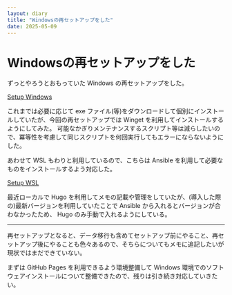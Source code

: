 ```yaml
---
layout: diary
title: "Windowsの再セットアップをした"
date: 2025-05-09
---
```


# Windowsの再セットアップをした

ずっとやろうとおもっていた Windows の再セットアップをした。

[Setup Windows](https://kkryama.github.io/2025/05/09/Setup-Windows.html)

これまでは必要に応じて exe ファイル(等)をダウンロードして個別にインストールしていたが、今回の再セットアップでは Winget を利用してインストールするようにしてみた。
可能なかぎりメンテナンスするスクリプト等は減らしたいので、冪等性を考慮して同じスクリプトを何回実行してもエラーにならないようにした。

あわせて WSL もわりと利用しているので、こちらは Ansible を利用して必要なものをインストールするよう対応した。

[Setup WSL](https://kkryama.github.io/2025/05/10/Setup-WSL.html)

最近ローカルで Hugo を利用してメモの記載や管理をしていたが、(導入した際の)最新バージョンを利用していたことで Ansible から入れるとバージョンが合わなかったため、 Hugo のみ手動で入れるようにしている。

---

再セットアップとなると、データ移行も含めてセットアップ前にやること、再セットアップ後にやることも色々あるので、そちらについてもメモに追記したいが現状ではまだできていない。

まずは GitHub Pages を利用できるよう環境整備して Windows 環境でのソフトウェアインストールについて整備できたので、残りは引き続き対応していきたい。


